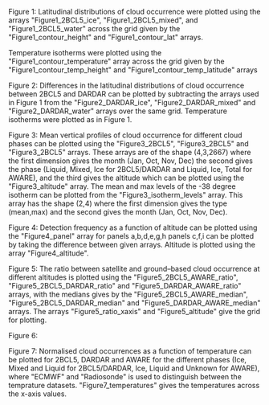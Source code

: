 Figure 1: 
Latitudinal distributions of cloud occurrence were plotted using the arrays "Figure1_2BCL5_ice", "Figure1_2BCL5_mixed", and "Figure1_2BCL5_water" across the grid given by the "Figure1_contour_height" and "Figure1_contour_lat" arrays.

Temperature isotherms were plotted using the "Figure1_contour_temperature" array across the grid given by the "Figure1_contour_temp_height" and "Figure1_contour_temp_latitude" arrays

Figure 2:
Differences in the latitudinal distributions of cloud occurrence between 2BCL5 and DARDAR can be plotted by subtracting the arrays used in Figure 1 from the "Figure2_DARDAR_ice", "Figure2_DARDAR_mixed" and "Figure2_DARDAR_water" arrays over the same grid. Temperature isotherms were plotted as in Figure 1.

Figure 3:
Mean vertical profiles of cloud occurrence for different cloud phases can be plotted using the "Figure3_2BCL5", "Figure3_2BCL5" and "Figure3_2BCL5" arrays. These arrays are of the shape (4,3,2667) where the first dimension gives the month (Jan, Oct, Nov, Dec) the second gives the phase (Liquid, Mixed, Ice for 2BCL5/DARDAR and Liquid, Ice, Total for AWARE), and the third gives the altitude which can be plotted using the "Figure3_altitude" array. The mean and max levels of the -38 degree isotherm can be plotted from the "Figure3_isotherm_levels" array. This array has the shape (2,4) where the first dimension gives the type (mean,max) and the second gives the month (Jan, Oct, Nov, Dec).

Figure 4:
Detection frequency as a function of altitude can be plotted using the "Figure4_panel" array for panels a,b,d,e,g,h panels c,f,i can be plotted by taking the difference between given arrays. Altitude is plotted using the array "Figure4_altitude".

Figure 5:
The ratio between satellite and ground–based cloud occurrence at different altitudes is plotted using the "Figure5_2BCL5_AWARE_ratio", "Figure5_2BCL5_DARDAR_ratio" and "Figure5_DARDAR_AWARE_ratio" arrays, with the medians gives by the "Figure5_2BCL5_AWARE_median", "Figure5_2BCL5_DARDAR_median" and "Figure5_DARDAR_AWARE_median" arrays. The arrays "Figure5_ratio_xaxis" and "Figure5_altitude" give the grid for plotting.

Figure 6:

Figure 7:
Normalised cloud occurrences as a function of temperature can be plotted for 2BCL5, DARDAR and AWARE for the different phases (Ice, Mixed and Liquid for 2BCL5/DARDAR, Ice, Liquid and Unknown for AWARE), where "ECMWF" and "Radiosonde" is used to distinguish between the temprature datasets. "Figure7_temperatures" gives the temperatures across the x-axis values.

